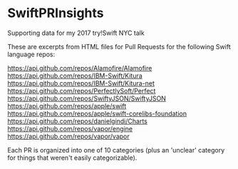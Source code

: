 # SwiftPRInsights

Supporting data for my 2017 try!Swift NYC talk

These are excerpts from HTML files for Pull Requests for the following Swift language repos:

https://api.github.com/repos/Alamofire/Alamofire
https://api.github.com/repos/IBM-Swift/Kitura
https://api.github.com/repos/IBM-Swift/Kitura-net
https://api.github.com/repos/PerfectlySoft/Perfect
https://api.github.com/repos/SwiftyJSON/SwiftyJSON
https://api.github.com/repos/apple/swift
https://api.github.com/repos/apple/swift-corelibs-foundation
https://api.github.com/repos/danielgindi/Charts
https://api.github.com/repos/vapor/engine
https://api.github.com/repos/vapor/vapor

Each PR is organized into one of 10 categories (plus an 'unclear' category for things that weren't easily categorizable).
